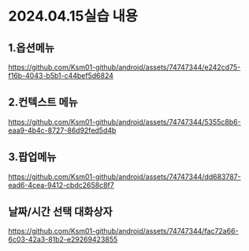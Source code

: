 <h1>2024.04.15실습 내용</h1>
<h2>1.옵션메뉴 </h2>

https://github.com/Ksm01-github/android/assets/74747344/e242cd75-f16b-4043-b5b1-c44bef5d6824

<h2>2.컨텍스트 메뉴</h2>

https://github.com/Ksm01-github/android/assets/74747344/5355c8b6-eaa9-4b4c-8727-86d92fed5d4b

<h2>3.팝업메뉴</h2>

https://github.com/Ksm01-github/android/assets/74747344/dd683787-ead6-4cea-9412-cbdc2658c8f7

<h2>날짜/시간 선택 대화상자</h2>

https://github.com/Ksm01-github/android/assets/74747344/fac72a66-6c03-42a3-81b2-e29269423855











